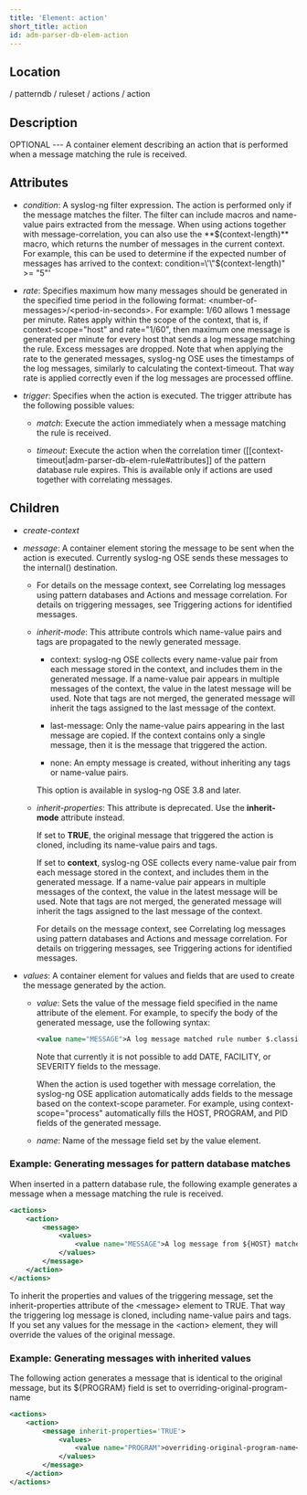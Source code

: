 ```yaml
---
title: 'Element: action'
short_title: action
id: adm-parser-db-elem-action
---
```


## Location

/ patterndb / ruleset / actions / action

## Description

OPTIONAL --- A container element describing an action that is performed
when a message matching the rule is received.

## Attributes

- *condition*: A syslog-ng filter expression. The action is performed
    only if the message matches the filter. The filter can include
    macros and name-value pairs extracted from the message. When using
    actions together with message-correlation, you can also use the
    **$(context-length)** macro, which returns the number of messages
    in the current context. For example, this can be used to determine
    if the expected number of messages has arrived to the context:
    condition=\'\"$(context-length)\" \>= \"5\"\'

- *rate*: Specifies maximum how many messages should be generated in
    the specified time period in the following format:
    \<number-of-messages\>/\<period-in-seconds\>. For example: 1/60
    allows 1 message per minute. Rates apply within the scope of the
    context, that is, if context-scope=\"host\" and rate=\"1/60\", then
    maximum one message is generated per minute for every host that
    sends a log message matching the rule. Excess messages are dropped.
    Note that when applying the rate to the generated messages,
    syslog-ng OSE uses the timestamps of the log messages, similarly to
    calculating the context-timeout. That way rate is applied correctly
    even if the log messages are processed offline.

- *trigger*: Specifies when the action is executed. The trigger
    attribute has the following possible values:

  - *match*: Execute the action immediately when a message matching
        the rule is received.

  - *timeout*: Execute the action when the correlation timer
        ([[context-timeout|adm-parser-db-elem-rule#attributes]] of the
        pattern database rule expires. This is available only if actions
        are used together with correlating messages.

## Children

- *create-context*

- *message*: A container element storing the message to be sent when
    the action is executed. Currently syslog-ng OSE sends these messages
    to the internal() destination.

  - For details on the message context, see
        Correlating log messages using pattern databases
        and Actions and message correlation.
        For details on triggering messages, see
        Triggering actions for identified messages.

  - *inherit-mode*: This attribute controls which name-value pairs
        and tags are propagated to the newly generated message.

    - context: syslog-ng OSE collects every name-value pair from
        each message stored in the context, and includes them in the
        generated message. If a name-value pair appears in multiple
        messages of the context, the value in the latest message
        will be used. Note that tags are not merged, the generated
        message will inherit the tags assigned to the last message
        of the context.

    - last-message: Only the name-value pairs appearing in the
        last message are copied. If the context contains only a
        single message, then it is the message that triggered the
        action.

    - none: An empty message is created, without inheriting any
        tags or name-value pairs.

    This option is available in syslog-ng OSE 3.8 and later.

  - *inherit-properties*: This attribute is deprecated. Use the
    **inherit-mode** attribute instead.

    If set to **TRUE**, the original message that triggered the
    action is cloned, including its name-value pairs and tags.

    If set to **context**, syslog-ng OSE collects every name-value
    pair from each message stored in the context, and includes them
    in the generated message. If a name-value pair appears in
    multiple messages of the context, the value in the latest
    message will be used. Note that tags are not merged, the
    generated message will inherit the tags assigned to the last
    message of the context.

    For details on the message context, see
    Correlating log messages using pattern databases
    and Actions and message correlation.
    For details on triggering messages, see
    Triggering actions for identified messages.

- *values*: A container element for values and fields that are used to
    create the message generated by the action.

  - *value*: Sets the value of the message field specified in the
    name attribute of the element. For example, to specify the body
    of the generated message, use the following syntax:

    ```xml
    <value name="MESSAGE">A log message matched rule number $.classifier.rule_id</value>
    ```

    Note that currently it is not possible to add DATE, FACILITY, or
    SEVERITY fields to the message.

    When the action is used together with message correlation, the
    syslog-ng OSE application automatically adds fields to the
    message based on the context-scope parameter. For example, using
    context-scope=\"process\" automatically fills the HOST, PROGRAM,
    and PID fields of the generated message.

  - *name*: Name of the message field set by the value element.

### Example: Generating messages for pattern database matches

When inserted in a pattern database rule, the following example
generates a message when a message matching the rule is received.

```xml
<actions>
    <action>
        <message>
            <values>
                <value name="MESSAGE">A log message from ${HOST} matched rule number $.classifier.rule_id</value>
            </values>
        </message>
    </action>
</actions>
```

To inherit the properties and values of the triggering message, set the
inherit-properties attribute of the \<message\> element to TRUE. That
way the triggering log message is cloned, including name-value pairs and
tags. If you set any values for the message in the \<action\> element,
they will override the values of the original message.

### Example: Generating messages with inherited values

The following action generates a message that is identical to the
original message, but its ${PROGRAM} field is set to
overriding-original-program-name

```xml
<actions>
    <action>
        <message inherit-properties='TRUE'>
            <values>
                <value name="PROGRAM">overriding-original-program-name</value>
            </values>
        </message>
    </action>
</actions>
```
